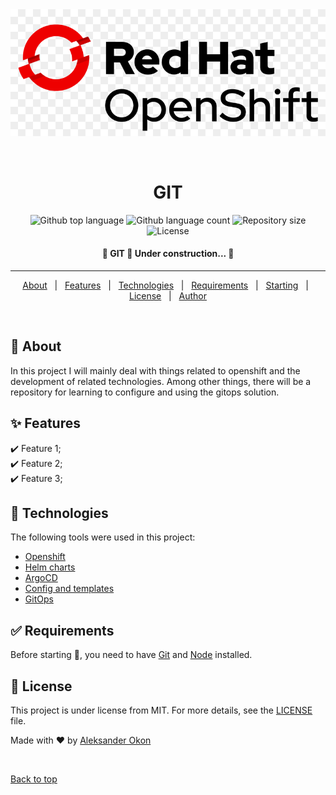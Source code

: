 <div align="center" id="top"> 
  <img src="./images/oc.png" alt="Openshift" />

  &#xa0;

  <!-- <a href="https://git.netlify.app">Demo</a> -->
</div>

<h1 align="center">GIT</h1>

<p align="center">
  <img alt="Github top language" src="https://img.shields.io/github/languages/top/aleksander124/git?color=56BEB8">

  <img alt="Github language count" src="https://img.shields.io/github/languages/count/aleksander124/git?color=56BEB8">

  <img alt="Repository size" src="https://img.shields.io/github/repo-size/aleksander124/git?color=56BEB8">

  <img alt="License" src="https://img.shields.io/github/license/aleksander124/git?color=56BEB8">

  <!-- <img alt="Github issues" src="https://img.shields.io/github/issues/aleksander124/git?color=56BEB8" /> -->

  <!-- <img alt="Github forks" src="https://img.shields.io/github/forks/aleksander124/git?color=56BEB8" /> -->

  <!-- <img alt="Github stars" src="https://img.shields.io/github/stars/aleksander124/git?color=56BEB8" /> -->
</p>

<!-- Status -->

<h4 align="center"> 
	🚧  GIT 🚀 Under construction...  🚧
</h4> 

<hr> 

<p align="center">
  <a href="#dart-about">About</a> &#xa0; | &#xa0; 
  <a href="#sparkles-features">Features</a> &#xa0; | &#xa0;
  <a href="#rocket-technologies">Technologies</a> &#xa0; | &#xa0;
  <a href="#white_check_mark-requirements">Requirements</a> &#xa0; | &#xa0;
  <a href="#checkered_flag-starting">Starting</a> &#xa0; | &#xa0;
  <a href="#memo-license">License</a> &#xa0; | &#xa0;
  <a href="https://github.com/aleksander124" target="_blank">Author</a>
</p>

<br>

## :dart: About ##

In this project I will mainly deal with things related to openshift and the development of related technologies. Among other things, there will be a repository for learning to configure and using the gitops solution.

## :sparkles: Features ##

:heavy_check_mark: Feature 1;\
:heavy_check_mark: Feature 2;\
:heavy_check_mark: Feature 3;

## :rocket: Technologies ##

The following tools were used in this project:

- [Openshift](https://expo.io/)
- [Helm charts](https://nodejs.org/en/)
- [ArgoCD](https://pt-br.reactjs.org/)
- [Config and templates](https://reactnative.dev/)
- [GitOps](https://reactnative.dev/)


## :white_check_mark: Requirements ##

Before starting :checkered_flag:, you need to have [Git](https://git-scm.com) and [Node](https://nodejs.org/en/) installed.



## :memo: License ##

This project is under license from MIT. For more details, see the [LICENSE](LICENSE) file.


Made with :heart: by <a href="https://github.com/aleksander124" target="_blank">Aleksander Okon</a>

&#xa0;

<a href="#top">Back to top</a>
